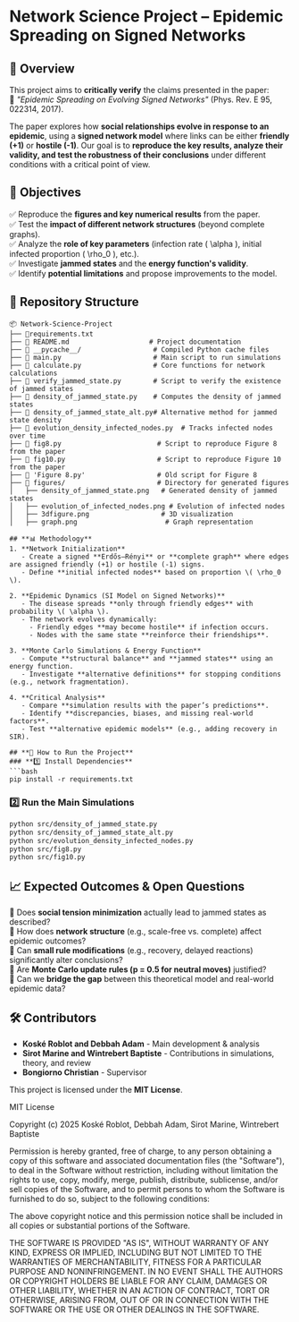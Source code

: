 

# **Network Science Project – Epidemic Spreading on Signed Networks**  

## **📌 Overview**  
This project aims to **critically verify** the claims presented in the paper:  
📄 *"Epidemic Spreading on Evolving Signed Networks"* (Phys. Rev. E 95, 022314, 2017).  

The paper explores how **social relationships evolve in response to an epidemic**, using a **signed network model** where links can be either **friendly (+1)** or **hostile (-1)**. Our goal is to **reproduce the key results, analyze their validity, and test the robustness of their conclusions** under different conditions with a critical point of view.  

## **🎯 Objectives** 
✅ Reproduce the **figures and key numerical results** from the paper.  
✅ Test the **impact of different network structures** (beyond complete graphs).  
✅ Analyze the **role of key parameters** (infection rate \( \alpha \), initial infected proportion \( \rho_0 \), etc.).  
✅ Investigate **jammed states** and the **energy function's validity**.  
✅ Identify **potential limitations** and propose improvements to the model.  

## **📂 Repository Structure**  
```
📦 Network-Science-Project
├── 📄requirements.txt
├── 📜 README.md                    # Project documentation  
├── 📂 __pycache__/                  # Compiled Python cache files  
├── 📜 main.py                       # Main script to run simulations  
├── 📜 calculate.py                  # Core functions for network calculations  
├── 📜 verify_jammed_state.py        # Script to verify the existence of jammed states  
├── 📜 density_of_jammed_state.py    # Computes the density of jammed states  
├── 📜 density_of_jammed_state_alt.py# Alternative method for jammed state density  
├── 📜 evolution_density_infected_nodes.py  # Tracks infected nodes over time  
├── 📜 fig8.py                        # Script to reproduce Figure 8 from the paper  
├── 📜 fig10.py                       # Script to reproduce Figure 10 from the paper  
├── 📜 'Figure 8.py'                  # Old script for Figure 8  
├── 📂 figures/                       # Directory for generated figures  
│   ├── density_of_jammed_state.png   # Generated density of jammed states  
│   ├── evolution_of_infected_nodes.png # Evolution of infected nodes  
│   ├── 3dfigure.png                  # 3D visualization  
│   ├── graph.png                      # Graph representation  

## **📊 Methodology**  
1. **Network Initialization**  
   - Create a signed **Erdős–Rényi** or **complete graph** where edges are assigned friendly (+1) or hostile (-1) signs.  
   - Define **initial infected nodes** based on proportion \( \rho_0 \).  

2. **Epidemic Dynamics (SI Model on Signed Networks)**  
   - The disease spreads **only through friendly edges** with probability \( \alpha \).  
   - The network evolves dynamically:  
     - Friendly edges **may become hostile** if infection occurs.  
     - Nodes with the same state **reinforce their friendships**.  

3. **Monte Carlo Simulations & Energy Function**  
   - Compute **structural balance** and **jammed states** using an energy function.  
   - Investigate **alternative definitions** for stopping conditions (e.g., network fragmentation).  

4. **Critical Analysis**  
   - Compare **simulation results with the paper’s predictions**.  
   - Identify **discrepancies, biases, and missing real-world factors**.  
   - Test **alternative epidemic models** (e.g., adding recovery in SIR).  

## **📌 How to Run the Project**  
### **1️⃣ Install Dependencies**  
```bash
pip install -r requirements.txt
```
### **2️⃣ Run the Main Simulations**  
```bash
python src/density_of_jammed_state.py
python src/density_of_jammed_state_alt.py
python src/evolution_density_infected_nodes.py
python src/fig8.py
python src/fig10.py
```


## **📈 Expected Outcomes & Open Questions**  
🔹 Does **social tension minimization** actually lead to jammed states as described?  
🔹 How does **network structure** (e.g., scale-free vs. complete) affect epidemic outcomes?  
🔹 Can **small rule modifications** (e.g., recovery, delayed reactions) significantly alter conclusions?  
🔹 Are **Monte Carlo update rules (p = 0.5 for neutral moves)** justified?  
🔹 Can we **bridge the gap** between this theoretical model and real-world epidemic data?  

## **🛠 Contributors**  
- **Koské Roblot and Debbah Adam** - Main development & analysis  
- **Sirot Marine and Wintrebert Baptiste** - Contributions in simulations, theory, and review  
- **Bongiorno Christian** - Supervisor

This project is licensed under the **MIT License**.  

MIT License  

Copyright (c) 2025 Koské Roblot, Debbah Adam, Sirot Marine, Wintrebert Baptiste 

Permission is hereby granted, free of charge, to any person obtaining a copy
of this software and associated documentation files (the "Software"), to deal
in the Software without restriction, including without limitation the rights
to use, copy, modify, merge, publish, distribute, sublicense, and/or sell
copies of the Software, and to permit persons to whom the Software is
furnished to do so, subject to the following conditions:

The above copyright notice and this permission notice shall be included in all
copies or substantial portions of the Software.

THE SOFTWARE IS PROVIDED "AS IS", WITHOUT WARRANTY OF ANY KIND, EXPRESS OR
IMPLIED, INCLUDING BUT NOT LIMITED TO THE WARRANTIES OF MERCHANTABILITY,
FITNESS FOR A PARTICULAR PURPOSE AND NONINFRINGEMENT. IN NO EVENT SHALL THE
AUTHORS OR COPYRIGHT HOLDERS BE LIABLE FOR ANY CLAIM, DAMAGES OR OTHER
LIABILITY, WHETHER IN AN ACTION OF CONTRACT, TORT OR OTHERWISE, ARISING FROM,
OUT OF OR IN CONNECTION WITH THE SOFTWARE OR THE USE OR OTHER DEALINGS IN THE
SOFTWARE.  
